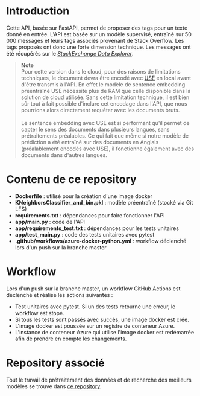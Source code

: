 # **Introduction**
Cette API, basée sur FastAPI, permet de proposer des tags pour un texte donné en entrée. L'API est basée sur un modèle supervisé, entraîné sur 50 000 messages et leurs tags associés provenant de Stack Overflow. Les tags proposés ont donc une forte dimension technique. Les messages ont été récupérés sur le [*StackExchange Data Explorer*](https://data.stackexchange.com/stackoverflow/query/new).
> **Note**<br>
Pour cette version dans le cloud, pour des raisons de limitations techniques, le document devra être encodé avec [USE](https://tfhub.dev/google/universal-sentence-encoder/4) en local avant d'être transmis à l'API. En effet le modèle de sentence embedding préentraîné USE nécessite plus de RAM que celle disponible dans la solution de cloud utilisée. Sans cette limitation technique, il est bien sûr tout à fait possible d'inclure cet encodage dans l'API, que nous pourrions alors directement requêter avec les documents bruts.
<br><br>
Le sentence embedding avec USE est si performant qu'il permet de capter le sens des documents dans plusieurs langues, sans prétraitements préalables. Ce qui fait que même si notre modèle de prédiction a été entraîné sur des documents en Anglais (préalablement encodés avec USE), il fonctionne également avec des documents dans d'autres langues.

# **Contenu de ce repository**
- **Dockerfile** : utilisé pour la création d'une image docker
- **KNeighborsClassifier_and_bin.pkl** : modèle préentraîné (stocké via Git LFS)
- **requirements.txt** : dépendances pour faire fonctionner l'API
- **app/main.py** : code de l'API
- **app/requirements_test.txt** : dépendances pour les tests unitaires
- **app/test_main.py** : code des tests unitaires avec pytest
- **.github/workflows/azure-docker-python.yml** : workflow déclenché lors d'un push sur la branche master

# **Workflow**
Lors d'un push sur la branche master, un workflow GitHub Actions est déclenché et réalise les actions suivantes : 
- Test unitaires avec pytest. Si un des tests retourne une erreur, le workflow est stopé.
- Si tous les tests sont passés avec succès, une image docker est crée.
- L'image docker est poussée sur un registre de conteneur Azure.
- L'instance de conteneur Azure qui utilise l'image docker est redémarrée afin de prendre en compte les changements.

# **Repository associé**
Tout le travail de prétraitement des données et de recherche des meilleurs modèles se trouve dans [ce repository](https://github.com/BiGHeaDMaX/OCR-Projet-5).
